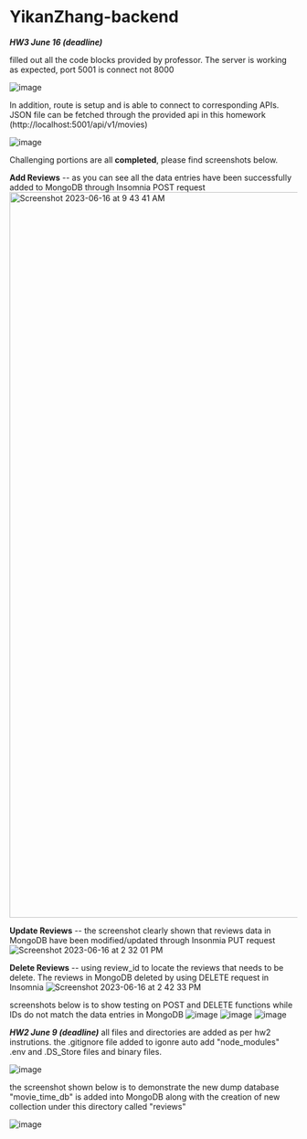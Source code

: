 # YikanZhang-backend

_**HW3 June 16 (deadline)**_


filled out all the code blocks provided by professor. The server is working as expected, port 5001 is connect not 8000 

![image](https://media.github.khoury.northeastern.edu/user/11226/files/6c1facb6-8013-4e8e-9085-d4f9f3ff90a6)

In addition, route is setup and is able to connect to corresponding APIs. JSON file can be fetched through the provided api in this homework
(http://localhost:5001/api/v1/movies)

![image](https://media.github.khoury.northeastern.edu/user/11226/files/d57183d7-f233-40a6-adb9-1647586090dd)

Challenging portions are all **completed**, please find screenshots below.

**Add Reviews** --
as you can see all the data entries have been successfully added to MongoDB through Insomnia POST request
<img width="1270" alt="Screenshot 2023-06-16 at 9 43 41 AM" src="https://media.github.khoury.northeastern.edu/user/11226/files/3060fdee-ec6d-4645-b3de-e8d9838b7b75">


**Update Reviews** --
the screenshot clearly shown that reviews data in MongoDB have been modified/updated through Insonmia PUT request
![Screenshot 2023-06-16 at 2 32 01 PM](https://media.github.khoury.northeastern.edu/user/11226/files/cd543930-5183-4835-8b0e-5a708ab8a877)

**Delete Reviews** --
using review_id to locate the reviews that needs to be delete. The reviews in MongoDB deleted by using DELETE request in Insomnia
![Screenshot 2023-06-16 at 2 42 33 PM](https://media.github.khoury.northeastern.edu/user/11226/files/535d48cf-ef5b-4c72-ba9f-dc11e034a64c)

screenshots below is to show testing on POST and DELETE functions while IDs do not match the data entries in MongoDB
![image](https://media.github.khoury.northeastern.edu/user/11226/files/cfdc548e-b9c8-402a-838d-bc02f46de445)
![image](https://media.github.khoury.northeastern.edu/user/11226/files/5dc4d605-39e9-4e7e-8ed7-09bffd3b8e9f)
![image](https://media.github.khoury.northeastern.edu/user/11226/files/d2451c12-a86c-4fa0-97c7-2ec8ba751f88)


_**HW2 June 9 (deadline)**_
all files and directories are added as per hw2 instrutions. 
the .gitignore file added to igonre auto add "node_modules" .env and .DS_Store files and binary files.

![image](https://media.github.khoury.northeastern.edu/user/11226/files/dd66a038-06a1-4c7a-869b-56063378403e)

the screenshot shown below is to demonstrate the new dump database "movie_time_db" is added into MongoDB along with the creation 
of new collection under this directory called "reviews"

![image](https://media.github.khoury.northeastern.edu/user/11226/files/eb5940ad-65fe-428a-b194-a493df1edb6d)





